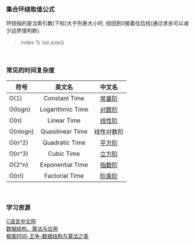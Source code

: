 ### 集合环绕取值公式
环绕指的是当索引数(下标)大于列表大小时, 绕回到0接着往后找(通过求余可以减少边界值判断).     
> index % list.size()

&nbsp;  

### 常见的时间复杂度
| 符号 | 英文名 | 中文名 |
|---|:---:|:---:|
| O(1) | Constant Time  | [常量阶](time_complexity/O1.md) |
| O(logn) | Logarithmic Time | [对数阶](time_complexity/Ologn.md) |
| O(n) | Linear Time | [线性阶](time_complexity/On.md) |
| O(nlogn) | Quasilinear Time | 线性对数阶 |
| O(n^2) | Quadratic Time | [平方阶](time_complexity/On^2.md) |
| O(n^3) | Cubic Time | [立方阶](time_complexity/On^3.md) |
| O(2^n) | Exponential Time | [指数阶](time_complexity/O2^n.md) |
| O(n!) |Factorial Time | [阶乘阶](time_complexity/On!.md) |


&nbsp;  

### 学习资源
[C语言中文网](http://c.biancheng.net/data_structure/)   
[数据结构、算法与应用](https://book.douban.com/subject/26421141/)   
[极客时间-王争-数据结构与算法之美](https://time.geekbang.org/column/126)
